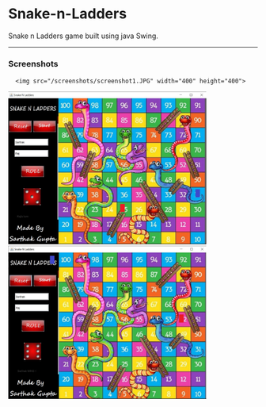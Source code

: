 # Snake-n-Ladders
Snake n Ladders game built using java Swing. 
***
<h3>Screenshots</h3>


      <img src="/screenshots/screenshot1.JPG" width="400" height="400">


   <div class="row">
      <img src="/screenshots/screenshot2.jpg" width="400" >
   </div>
   <div class="row">
      <img src="/screenshots/screenshot3.jpg" width="400" >
   </div>
</div>
